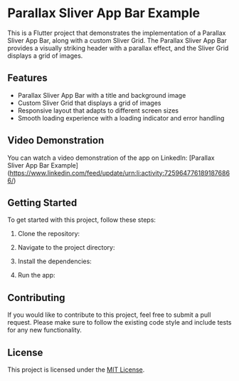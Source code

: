 # Parallax Sliver App Bar Example

This is a Flutter project that demonstrates the implementation of a Parallax Sliver App Bar, along with a custom Sliver Grid. The Parallax Sliver App Bar provides a visually striking header with a parallax effect, and the Sliver Grid displays a grid of images.

## Features

- Parallax Sliver App Bar with a title and background image
- Custom Sliver Grid that displays a grid of images
- Responsive layout that adapts to different screen sizes
- Smooth loading experience with a loading indicator and error handling

## Video Demonstration

You can watch a video demonstration of the app on LinkedIn:
[Parallax Sliver App Bar Example] (https://www.linkedin.com/feed/update/urn:li:activity:7259647761891876866/)


## Getting Started

To get started with this project, follow these steps:

1. Clone the repository:

2. Navigate to the project directory:

3. Install the dependencies:

4. Run the app:


## Contributing

If you would like to contribute to this project, feel free to submit a pull request. Please make sure to follow the existing code style and include tests for any new functionality.

## License

This project is licensed under the [MIT License](LICENSE).
